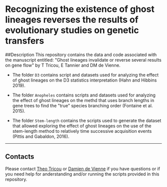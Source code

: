 # Recognizing the existence of ghost lineages reverses the results of evolutionary studies on genetic transfers

##Description
This repository contains the data and code associated with the manuscript entitled: "Ghost lineages invalidate or reverse several results on gene flow" by T Tricou, E Tannier and DM de Vienne.


* The folder `D3` contains script and datasets used for analyzing the effect of ghost lineages on the D3 statistics interpretation (Hahn and Hibbins 2019).

* The folder `Anopheles` contains scripts and datasets used for analyzing the effect of ghost lineages on the methd that uses branch lengths in gene trees to find the "true" species branching order (Fontaine et al. 2015).

* The folder `Stem-length` contains the scripts used to generate the dataset that allowed exploring the effect of ghost lineages on the use of the stem-length method to relatively time successive acquisition events (Pittis and Gabaldon, 2016).


----------
## Contacts
Please contact [Theo Tricou](mailto:theo.tricou@univ-lyon1.fr) or [Damien de Vienne](damien.de-vienne@univ-lyon1.fr) if you have questions or if you need help for anderstanding and/or running the scripts provided in this repository.
